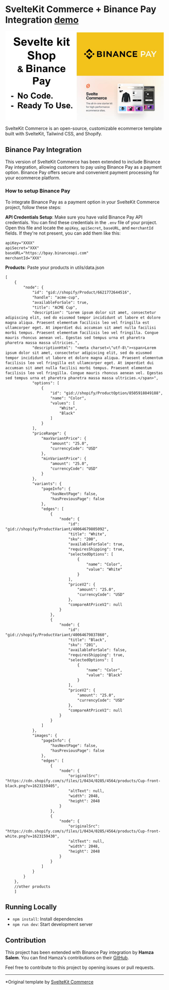 # SvelteKit Commerce + Binance Pay Integration [demo](https://binpay.vercel.app)

<img width="843" alt="sveltekit-commerce" src="static/shop.jpg">

SvelteKit Commerce is an open-source, customizable ecommerce template built with SvelteKit, Tailwind CSS, and Shopify.

## Binance Pay Integration

This version of SvelteKit Commerce has been extended to include Binance Pay integration, allowing customers to pay using Binance Pay as a payment option. Binance Pay offers secure and convenient payment processing for your ecommerce platform.

 ### How to setup Binance Pay

To integrate Binance Pay as a payment option in your SvelteKit Commerce project, follow these steps:

**API Credentials Setup**: Make sure you have valid Binance Pay API credentials. You can find these credentials in the `.env` file of your project. Open this file and locate the `apiKey`, `apiSecret`, `baseURL`, and `merchantId` fields. If they're not present, you can add them like this:

```
apiKey="XXXX"
apiSecret="XXX"
baseURL="https://bpay.binanceapi.com"
merchantId="XXX"
```
**Products**: Paste your products in utils/data.json
```
[
    {
        "node": {
            "id": "gid://shopify/Product/6621772644516",
            "handle": "acme-cup",
            "availableForSale": true,
            "title": "ACME Cup",
            "description": "Lorem ipsum dolor sit amet, consectetur adipiscing elit, sed do eiusmod tempor incididunt ut labore et dolore magna aliqua. Praesent elementum facilisis leo vel fringilla est ullamcorper eget. At imperdiet dui accumsan sit amet nulla facilisi morbi tempus. Praesent elementum facilisis leo vel fringilla. Congue mauris rhoncus aenean vel. Egestas sed tempus urna et pharetra pharetra massa massa ultricies.",
            "descriptionHtml": "<meta charset=\"utf-8\"><span>Lorem ipsum dolor sit amet, consectetur adipiscing elit, sed do eiusmod tempor incididunt ut labore et dolore magna aliqua. Praesent elementum facilisis leo vel fringilla est ullamcorper eget. At imperdiet dui accumsan sit amet nulla facilisi morbi tempus. Praesent elementum facilisis leo vel fringilla. Congue mauris rhoncus aenean vel. Egestas sed tempus urna et pharetra pharetra massa massa ultricies.</span>",
            "options": [
                {
                    "id": "gid://shopify/ProductOption/8505918849188",
                    "name": "Color",
                    "values": [
                        "White",
                        "Black"
                    ]
                }
            ],
            "priceRange": {
                "maxVariantPrice": {
                    "amount": "25.0",
                    "currencyCode": "USD"
                },
                "minVariantPrice": {
                    "amount": "25.0",
                    "currencyCode": "USD"
                }
            },
            "variants": {
                "pageInfo": {
                    "hasNextPage": false,
                    "hasPreviousPage": false
                },
                "edges": [
                    {
                        "node": {
                            "id": "gid://shopify/ProductVariant/40064679805092",
                            "title": "White",
                            "sku": "200",
                            "availableForSale": true,
                            "requiresShipping": true,
                            "selectedOptions": [
                                {
                                    "name": "Color",
                                    "value": "White"
                                }
                            ],
                            "priceV2": {
                                "amount": "25.0",
                                "currencyCode": "USD"
                            },
                            "compareAtPriceV2": null
                        }
                    },
                    {
                        "node": {
                            "id": "gid://shopify/ProductVariant/40064679837860",
                            "title": "Black",
                            "sku": "201",
                            "availableForSale": false,
                            "requiresShipping": true,
                            "selectedOptions": [
                                {
                                    "name": "Color",
                                    "value": "Black"
                                }
                            ],
                            "priceV2": {
                                "amount": "25.0",
                                "currencyCode": "USD"
                            },
                            "compareAtPriceV2": null
                        }
                    }
                ]
            },
            "images": {
                "pageInfo": {
                    "hasNextPage": false,
                    "hasPreviousPage": false
                },
                "edges": [
                    {
                        "node": {
                            "originalSrc": "https://cdn.shopify.com/s/files/1/0434/0285/4564/products/Cup-front-black.png?v=1623159405",
                            "altText": null,
                            "width": 2048,
                            "height": 2048
                        }
                    },
                    {
                        "node": {
                            "originalSrc": "https://cdn.shopify.com/s/files/1/0434/0285/4564/products/Cup-front-white.png?v=1623159430",
                            "altText": null,
                            "width": 2048,
                            "height": 2048
                        }
                    }
                ]
            }
        }
    },
    //other products 
    ]
```
## Running Locally

- `npm install`: Install dependencies
- `npm run dev`: Start development server

## Contribution

This project has been extended with Binance Pay integration by **Hamza Salem**. You can find Hamza's contributions on their [GitHub](https://github.com/enghamzasalem).

Feel free to contribute to this project by opening issues or pull requests.

---
*Original template by [SvelteKit Commerce](https://github.com/vercel/sveltekit-commerce)
